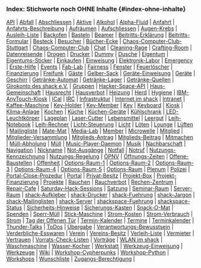 ### Index: Stichworte noch OHNE Inhalte {#index-ohne-inhalte}

[API](#api) | 
[Abfall](#abfall) | 
[Abschliessen](#abschliessen) | 
[Aktive](#aktive) | 
[Alkohol](#alkohol) | 
[Alpha-Fluid](#alpha-fluid) | 
[Anfahrt](#anfahrt) | 
[Anfahrts-Beschreibung](#anfahrts-beschreibung) | 
[Aufräumen](#aufraeumen) | 
[Aufschliessen](#aufschliessen) | 
[Augen-Krebs](#augen-krebs) | 
[Ausleih-Liste](#ausleih-liste) | 
[Backofen](#backofen) | 
[Basteln](#basteln) | 
[Beamer](#beamer) | 
[Beitritts-Erklärung](#beitritts-erklaerung) | 
[Beitritts-Formular](#beitritts-formular) | 
[Besteck](#besteck) | 
[Besucher](#besucher) | 
[Bücher-Ecke](#buecher-ecke) | 
[Chaos-Computer-Club-Stuttgart](#chaos-computer-club-stuttgart) | 
[Chaos-Computer-Club](#chaos-computer-club) | 
[Chat](#chat) | 
[Cleaning-Rage](#cleaning-rage) | 
[Crafting-Room](#crafting-room) | 
[Datenreisende](#datenreisende) | 
[Drogen](#drogen) | 
[Drucker](#drucker) | 
[Dummy](#dummy) | 
[Dusche](#dusche) | 
[Eigentum](#eigentum) | 
[Eigentums-Sticker](#eigentums-sticker) | 
[Einkaufen](#einkaufen) | 
[Einweisung](#einweisung) | 
[Elektronik-Labor](#elektronik-labor) | 
[Emergency](#emergency) | 
[Erste-Hilfe](#erste-hilfe) | 
[Events](#events) | 
[Fab-Lab](#fab-lab) | 
[Fairness](#fairness) | 
[Fenster](#fenster) | 
[Feuerlöscher](#feuerloescher) | 
[Finanzierung](#finanzierung) | 
[Freifunk](#freifunk) | 
[Gäste](#gaeste) | 
[Gelber-Sack](#gelber-sack) | 
[Geräte-Einweisung](#geraete-einweisung) | 
[Geräte](#geraete) | 
[Geschirr](#geschirr) | 
[Getränke-Automat](#getraenke-automat) | 
[Getränke-Lager](#getraenke-lager) | 
[Getränke-Quellen](#getraenke-quellen) | 
[Girokonto des shack e.V.](#girokonto-des-shack-e.v.) | 
[Gruppen](#gruppen) | 
[Hacker-Space-API](#hacker-space-api) | 
[Haus-Gemeinschaft](#haus-gemeinschaft) | 
[Hausrecht](#hausrecht) | 
[Hausverbot](#hausverbot) | 
[Heizung](#heizung) | 
[Herd](#herd) | 
[Hygiene](#hygiene) | 
[IBM-AnyTouch-Kiosk](#ibm-anytouch-kiosk) | 
[ICal](#ical) | 
[IRC](#irc) | 
[Infrastruktur](#infrastruktur) | 
[Internet im shack](#internet-im-shack) | 
[Intranet](#intranet) | 
[Kaffee-Maschine](#kaffee-maschine) | 
[Key-Holder](#key-holder) | 
[Key-Member](#key-member) | 
[Key](#key) | 
[Keyboard](#keyboard) | 
[Kiosk](#kiosk) | 
[Klima-Anlage](#klima-anlage) | 
[Kochen](#kochen) | 
[Küche](#kueche) | 
[Küchen-Geräte](#kuechen-geraete) | 
[Kühlschrank](#kuehlschrank) | 
[LED-Leuchtkörper](#led-leuchtkoerper) | 
[Lageplan](#lageplan) | 
[Laser-Cutter](#laser-cutter) | 
[Lebensmittel](#lebensmittel) | 
[Leergut](#leergut) | 
[Leih-Notebook](#leih-notebook) | 
[Leih-Rechner](#leih-rechner) | 
[Licht-Steuerung](#licht-steuerung) | 
[Licht](#licht) | 
[Löten](#loeten) | 
[Lounge](#lounge) | 
[Lüften](#lueften) | 
[Mailingliste](#mailingliste) | 
[Mate-Mat](#mate-mat) | 
[Media-Lab](#media-lab) | 
[Member](#member) | 
[Microwelle](#microwelle) | 
[Mitglied](#mitglied) | 
[Mitglieder-Versammlung](#mitglieder-versammlung) | 
[Mitglieds-Antrag](#mitglieds-antrag) | 
[Mitglieds-Beitrag](#mitglieds-beitrag) | 
[Mitmachen](#mitmachen) | 
[Müll-Abholung](#muell-abholung) | 
[Müll](#muell) | 
[Music-Player-Daemon](#music-player-daemon) | 
[Musik](#musik) | 
[Nachbarschaft](#nachbarschaft) | 
[Navigation](#navigation) | 
[Nickname](#nickname) | 
[Not-Ausgänge](#not-ausgaenge) | 
[Notfall](#notfall) | 
[Notruf](#notruf) | 
[Nutzungs-Kennzeichnung](#nutzungs-kennzeichnung) | 
[Nutzungs-Regelung](#nutzungs-regelung) | 
[ÖPNV](#oepnv) | 
[Öffnungs-Zeiten](#oeffnungs-zeiten) | 
[Offene-Baustellen](#offene-baustellen) | 
[Offenheit](#offenheit) | 
[Options-Raum-1](#options-raum-1) | 
[Options-Raum-2](#options-raum-2) | 
[Options-Raum-3](#options-raum-3) | 
[Options-Raum-4](#options-raum-4) | 
[Options-Raum-5](#options-raum-5) | 
[Options-Raum](#options-raum) | 
[Plenum](#plenum) | 
[Polizei](#polizei) | 
[Portal-Close-Prozedur](#portal-close-prozedur) | 
[Portal](#portal) | 
[Privat-Besitz](#privat-besitz) | 
[Projekt-Box](#projekt-box) | 
[Projekt-Finanzierung](#projekt-finanzierung) | 
[Projekte](#projekte) | 
[Rauchen](#rauchen) | 
[Rauchverbot](#rauchverbot) | 
[Rechen-Zentrum](#rechen-zentrum) | 
[Repair-Cafe](#repair-cafe) | 
[Saturday-Hack-Sessions](#saturday-hack-sessions) | 
[Satzung](#satzung) | 
[Seminar-Raum](#seminar-raum) | 
[Server-Raum](#server-raum) | 
[shack-Aufkleber](#shack-aufkleber) | 
[shack-Drucker](#shack-drucker) | 
[shack-Fuehrung](#shack-fuehrung) | 
[shack-Jargon](#shack-jargon) | 
[shack-Mailinglisten](#shack-mailinglisten) | 
[shack-Server](#shack-server) | 
[shackspace-Fuehrung](#shackspace-fuehrung) | 
[shackspace-Status](#shackspace-status) | 
[Sicherheits-Hinweise](#sicherheits-hinweise) | 
[Sicherungs-Kasten](#sicherungs-kasten) | 
[Snack-O-Mat](#snack-o-mat) | 
[Spenden](#spenden) | 
[Sperr-Müll](#sperr-muell) | 
[Stick-Maschine](#stick-maschine) | 
[Strom-Kosten](#strom-kosten) | 
[Strom-Verbrauch](#strom-verbrauch) | 
[Strom](#strom) | 
[Tag der Offenen Tür](#tag-der-offenen-tuer) | 
[Termin-Kalender](#termin-kalender) | 
[Termine](#termine) | 
[Terminkalender](#terminkalender) | 
[Thunder-Talks](#thunder-talks) | 
[ToDos](#todos) | 
[Übergabe](#uebergabe) | 
[Verantwortungs-Bewusstsein](#verantwortungs-bewusstsein) | 
[Verderbliche-Esswaren](#verderbliche-esswaren) | 
[Verein](#verein) | 
[Vereins-Besitz](#vereins-besitz) | 
[Verleih-Liste](#verleih-liste) | 
[Vermieter](#vermieter) | 
[Vertrauen](#vertrauen) | 
[Vorrats-Check-Listen](#vorrats-check-listen) | 
[Vorträge](#vortraege) | 
[WLAN im shack](#wlan-im-shack) | 
[Waschmaschine](#waschmaschine) | 
[Wasser-Kocher](#wasser-kocher) | 
[Werkstatt](#werkstatt) | 
[Werkzeug-Einweisung](#werkzeug-einweisung) | 
[Werkzeuge](#werkzeuge) | 
[Wiki](#wiki) | 
[Workshop-Cypherpunks](#workshop-cypherpunks) | 
[Workshop-Python](#workshop-python) | 
[Workshops](#workshops) | 
[Wunschliste](#wunschliste) | 
[Zugangs-Berechtigung](#zugangs-berechtigung) | 

